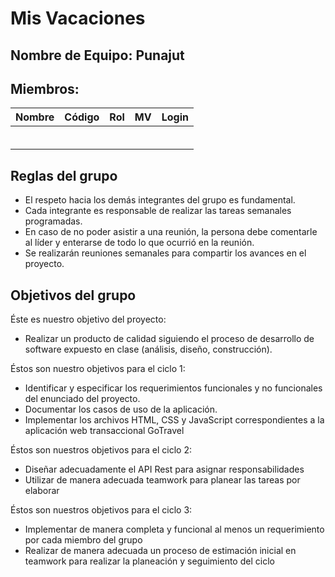 # Mis Vacaciones

## Nombre de Equipo: Punajut

## Miembros:
Nombre                | Código | Rol | MV | Login | 
:---------------------:|:--------:|:-------:|:------:|:------:|
  |||||
  ||||| 
  ||||| 
  ||||| 
   ||||| 
  ||||| 
 
## Reglas del grupo
* El respeto hacia los demás integrantes del grupo es fundamental.
* Cada integrante es responsable de realizar las tareas semanales programadas.
* En caso de no poder asistir a una reunión, la persona debe comentarle al líder y enterarse de todo lo que ocurrió en la reunión.
* Se realizarán reuniones semanales para compartir los avances en el proyecto.

## Objetivos del grupo
Éste es nuestro objetivo del proyecto:
* Realizar un producto de calidad siguiendo el proceso de desarrollo de software expuesto en clase (análisis, diseño, construcción).

Éstos son nuestro objetivos para el ciclo 1:
* Identificar y especificar los requerimientos funcionales y no funcionales del enunciado del proyecto.
* Documentar los casos de uso de la aplicación.
* Implementar los archivos HTML, CSS y JavaScript correspondientes a la aplicación web transaccional GoTravel

Éstos son nuestros objetivos para el ciclo 2:
* Diseñar adecuadamente el API Rest para asignar responsabilidades
* Utilizar de manera adecuada teamwork para planear las tareas por elaborar

Éstos son nuestros objetivos para el ciclo 3:
* Implementar de manera completa y funcional al menos un requerimiento por cada miembro del grupo
* Realizar de manera adecuada un proceso de estimación inicial en teamwork para realizar la planeación y seguimiento del ciclo
